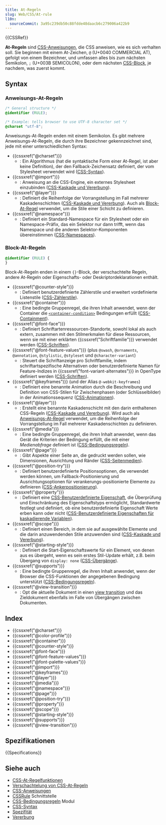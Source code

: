 ```yaml
---
title: At-Regeln
slug: Web/CSS/At-rule
l10n:
  sourceCommit: 3a95c239db50c88fdde48daacb6c279006a422b9
---
```


{{CSSRef}}

**At-Regeln** sind [CSS-Anweisungen](/de/docs/Web/CSS/Syntax#css_statements), die CSS anweisen, wie es sich verhalten soll. Sie beginnen mit einem At-Zeichen, `@` (U+0040 COMMERCIAL AT), gefolgt von einem Bezeichner, und umfassen alles bis zum nächsten Semikolon, `;` (U+003B SEMICOLON), oder dem nächsten [CSS-Block](/de/docs/Web/CSS/Syntax#css_declaration_blocks), je nachdem, was zuerst kommt.

## Syntax

### Anweisungs-At-Regeln

```css
/* General structure */
@identifier (RULE);

/* Example: tells browser to use UTF-8 character set */
@charset "utf-8";
```

Anweisungs-At-Regeln enden mit einem Semikolon. Es gibt mehrere Anweisungs-At-Regeln, die durch ihre Bezeichner gekennzeichnet sind, jede mit einer unterschiedlichen Syntax:

- {{cssxref("@charset")}}
  - : Ein Algorithmus (hat die syntaktische Form einer At-Regel, ist aber keine Definition), der den Fallback-Zeichensatz definiert, der vom Stylesheet verwendet wird ([CSS-Syntax](/de/docs/Web/CSS/CSS_syntax)).
- {{cssxref("@import")}}
  - : Anweisung an die CSS-Engine, ein externes Stylesheet einzubinden ([CSS-Kaskade und Vererbung](/de/docs/Web/CSS/CSS_cascade)).
- {{cssxref("@layer")}}
  - : Definiert die Reihenfolge der Vorrangstellung im Fall mehrerer Kaskadenschichten ([CSS-Kaskade und Vererbung](/de/docs/Web/CSS/CSS_cascade)). Auch als [Block-At-Regel](#layer_2) verwendet, um die Stile einer Schicht zu definieren.
- {{cssxref("@namespace")}}
  - : Definiert ein Standard-Namespace für ein Stylesheet oder ein Namespace-Präfix, das ein Selektor nur dann trifft, wenn das Namespace und die anderen Selektor-Komponenten übereinstimmen ([CSS-Namespaces](/de/docs/Web/CSS/CSS_namespaces)).

### Block-At-Regeln

```css
@identifier (RULE) {
}
```

Block-At-Regeln enden in einem `{}`-Block, der verschachtelte Regeln, andere At-Regeln oder Eigenschafts- oder Deskriptordeklarationen enthält.

- {{cssxref("@counter-style")}}
  - : Definiert benutzerdefinierte Zählerstile und erweitert vordefinierte Listenstile ([CSS-Zählerstile](/de/docs/Web/CSS/CSS_counter_styles)).
- {{cssxref("@container")}}
  - : Eine bedingte Gruppenregel, die ihren Inhalt anwendet, wenn der Container die [`<container-condition>`](/de/docs/Web/CSS/@container#container-condition) Bedingungen erfüllt ([CSS-Containment](/de/docs/Web/CSS/CSS_containment)).
- {{cssxref("@font-face")}}
  - : Definiert Schriftartenressourcen-Standorte, sowohl lokal als auch extern, zusammen mit den Stilmerkmalen für diese Ressourcen, wenn sie mit einer erklärten {{cssxref("Schriftfamilie")}} verwendet werden ([CSS-Schriften](/de/docs/Web/CSS/CSS_fonts)).
- {{cssxref("@font-feature-values")}} (plus `@swash`, `@ornaments`, `@annotation`, `@stylistic`, `@styleset` und `@character-variant`)
  - : Steuert die Schriftanzeige pro Schriftfamilie, indem schriftartspezifische Alternativen oder benutzerdefinierte Namen für Feature-Indizes in {{cssxref("font-variant-alternates")}} in OpenType definiert werden ([CSS-Schriften](/de/docs/Web/CSS/CSS_fonts)).
- {{cssxref("@keyframes")}} (und der Alias `@-webkit-keyframes`)
  - : Definiert eine benannte Animation durch die Beschreibung und Definition von CSS-Stilen für Zwischenphasen (oder Schlüsselbilder) in der Animationssequenz ([CSS-Animationen](/de/docs/Web/CSS/CSS_animations)).
- {{cssxref("@layer")}}
  - : Erstellt eine benannte Kaskadenschicht mit den darin enthaltenen CSS-Regeln ([CSS-Kaskade und Vererbung](/de/docs/Web/CSS/CSS_cascade)). Wird auch als [Anweisungs-At-Regel](#layer) verwendet, um die Reihenfolge der Vorrangstellung im Fall mehrerer Kaskadenschichten zu definieren.
- {{cssxref("@media")}}
  - : Eine bedingte Gruppenregel, die ihren Inhalt anwendet, wenn das Gerät die Kriterien der Bedingung erfüllt, die mit einer _Medienabfrage_ definiert ist ([CSS-Bedingungsregeln](/de/docs/Web/CSS/CSS_conditional_rules)).
- {{cssxref("@page")}}
  - : Gibt Aspekte einer Seite an, die gedruckt werden sollen, wie Dimensionen, Ausrichtung und Ränder ([CSS-Seitenmedien](/de/docs/Web/CSS/CSS_paged_media)).
- {{cssxref("@position-try")}}
  - : Definiert benutzerdefinierte Positionsoptionen, die verwendet werden können, um Fallback-Positionierung und Ausrichtungsoptionen für verankerungs-positionierte Elemente zu definieren ([CSS-Ankerpositionierung](/de/docs/Web/CSS/CSS_anchor_positioning)).
- {{cssxref("@property")}}
  - : Definiert eine [CSS-Benutzerdefinierte Eigenschaft](/de/docs/Web/CSS/Using_CSS_custom_properties), die Überprüfung und Einschränkung des Eigenschaftstyps ermöglicht, Standardwerte festlegt und definiert, ob eine benutzerdefinierte Eigenschaft Werte erben kann oder nicht ([CSS-Benutzerdefinierte Eigenschaften für kaskadierende Variablen](/de/docs/Web/CSS/CSS_cascading_variables)).
- {{cssxref("@scope")}}
  - : Definiert einen Bereich, in dem sie auf ausgewählte Elemente und die darin anzuwendenden Stile anzuwenden sind ([CSS-Kaskade und Vererbung](/de/docs/Web/CSS/CSS_cascade)).
- {{cssxref("@starting-style")}}
  - : Definiert die Start-Eigenschaftswerte für ein Element, von denen aus es übergeht, wenn es sein erstes Stil-Update erhält, z.B. beim Übergang von `display: none` ([CSS-Übergänge](/de/docs/Web/CSS/CSS_transitions)).
- {{cssxref("@supports")}}
  - : Eine bedingte Gruppenregel, die ihren Inhalt anwendet, wenn der Browser die CSS-Funktionen der angegebenen Bedingung unterstützt ([CSS-Bedingungsregeln](/de/docs/Web/CSS/CSS_conditional_rules)).
- {{cssxref("@view-transition")}}
  - : Opt die aktuelle Dokument in einen [view transition](/de/docs/Web/API/View_Transition_API) und das Zieldokument ebenfalls im Falle von Übergängen zwischen Dokumenten.

## Index

- {{cssxref("@charset")}}
- {{cssxref("@color-profile")}}
- {{cssxref("@container")}}
- {{cssxref("@counter-style")}}
- {{cssxref("@font-face")}}
- {{cssxref("@font-feature-values")}}
- {{cssxref("@font-palette-values")}}
- {{cssxref("@import")}}
- {{cssxref("@keyframes")}}
- {{cssxref("@layer")}}
- {{cssxref("@media")}}
- {{cssxref("@namespace")}}
- {{cssxref("@page")}}
- {{cssxref("@position-try")}}
- {{cssxref("@property")}}
- {{cssxref("@scope")}}
- {{cssxref("@starting-style")}}
- {{cssxref("@supports")}}
- {{cssxref("@view-transition")}}

## Spezifikationen

{{Specifications}}

## Siehe auch

- [CSS-At-Regelfunktionen](/de/docs/Web/CSS/At-rule-functions)
- [Verschachtelung von CSS-At-Regeln](/de/docs/Web/CSS/CSS_nesting/Nesting_at-rules)
- [CSS-Anweisungen](/de/docs/Web/CSS/Syntax#css_statements)
- [CSSRule](/de/docs/Web/API/CSSRule) Schnittstelle
- [CSS-Bedingungsregeln](/de/docs/Web/CSS/CSS_conditional_rules) Modul
- [CSS-Syntax](/de/docs/Web/CSS/Syntax)
- [Spezifität](/de/docs/Web/CSS/Specificity)
- [Vererbung](/de/docs/Web/CSS/Inheritance)
